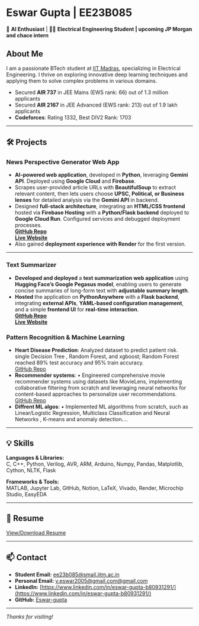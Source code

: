 # Eswar Gupta | EE23B085

🤖 **AI Enthusiast** | 🧑‍🔬 **Electrical Engineering Student | upcoming JP Morgan and chace intern** 

## About Me
I am a passionate BTech student at [IIT Madras](https://www.iitm.ac.in/), specializing in Electrical Engineering. I thrive on exploring innovative deep learning techniques and applying them to solve complex problems in various domains.

- Secured **AIR 737** in JEE Mains (EWS rank: 66) out of 1.3 million applicants
- Secured **AIR 2167** in JEE Advanced (EWS rank: 213) out of 1.9 lakh applicants
- **Codeforces**: Rating 1332, Best DIV2 Rank: 1703

---

## 🛠️ Projects

### **News Perspective Generator Web App**  
- **AI-powered web application**, developed in **Python**, leveraging **Gemini API**. Deployed using **Google Cloud** and **Firebase**.  
- Scrapes user-provided article URLs with **BeautifulSoup** to extract relevant content, then lets users choose **UPSC, Political, or Business lenses** for detailed analysis via the **Gemini API** in backend.  
- Designed **full-stack architecture**, integrating an **HTML/CSS frontend** hosted via **Firebase Hosting** with a **Python/Flask backend** deployed to **Google Cloud Run**. Configured services and debugged deployment processes.  
  [**GitHub Repo**](https://github.com/Eswar-gupta/AWS_News_Analyzer_Web_App)  
  [**Live Website**](https://aws-newsprespective-eswar-791771891862.us-central1.run.app/)  
- Also gained **deployment experience with Render** for the first version.  

---

### **Text Summarizer**  
- **Developed and deployed** a **text summarization web application** using **Hugging Face’s Google Pegasus model**, enabling users to generate concise summaries of long-form text with **adjustable summary length**.  
- **Hosted** the application on **PythonAnywhere** with a **Flask backend**, integrating **external APIs**, **YAML-based configuration management**, and a simple **frontend UI** for **real-time interaction**.  
  [**GitHub Repo**](https://github.com/Eswar-gupta/website_using_hugging_face_api_first_time)  
  [**Live Website**](https://eswargupta.pythonanywhere.com/)  


### Pattern Recognition & Machine Learning
  
- **Heart Disease Prediction**: Analyzed dataset to predict patient risk. single Decision Tree , Random Forest, and xgboost; Random Forest reached 89% test accuracy and 95% train accuracy.  
  [GitHub Repo](https://github.com/Eswar-gupta/Heart_diseases_dataset_ML_project)
- **Recommender systems**: •	Engineered comprehensive movie recommender systems using datasets like MovieLens, implementing collaborative filtering from scratch and leveraging neural networks for content-based approaches to personalize user recommendations.  
  [GitHub Repo](https://github.com/Eswar-gupta/Recommender-systems-ML-project)
- **Diffrent ML algos**: • Implemented ML algorithms from scratch, such as Linear/Logistic Regression, Multiclass Classification and Neural Networks , K-means and anomaly detection....  

---

## 💡 Skills

**Languages & Libraries:**  
C, C++, Python, Verilog, AVR, ARM, Arduino, Numpy, Pandas, Matplotlib, Cython, NLTK, Flask

**Frameworks & Tools:**  
MATLAB, Jupyter Lab, GitHub, Notion, LaTeX, Vivado, Render, Microchip Studio, EasyEDA

---

## 📄 Resume

[View/Download Resume](https://drive.google.com/file/d/1Kq8zb_h_CMvQjbtRb3aywMMW9luq0H0D/view?usp=drive_link) <!-- Replace # with actual resume link or embed if available -->

---

## 📫 Contact
- **Student Email:** [ee23b085@smail.iitm.ac.in](mailto:v.eswar2005@gmail.com)
- **Personal Email:** [v.eswar2005@gmail.com@gmail.com](mailto:v.eswar2005@gmail.com)
- **LinkedIn:** [https://www.linkedin.com/in/eswar-gupta-b80931291/](https://www.linkedin.com/in/eswar-gupta-b80931291/)
- **GitHub:** [Eswar-gupta](https://github.com/Eswar-gupta)

---

_Thanks for visiting!_
